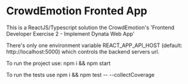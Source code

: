 # CrowdEmotion Fronted App

This is a ReactJS/Typescript solution the CrowdEmotion's 'Frontend Developer Exercise 2 - Implement Dynata Web App'

There's only one environment variable REACT_APP_API_HOST (default: http://localhost:5000) which controls the backend servers url.

To run the project use:
npm i && npm start

To run the tests use 
npm i && npm test -- --collectCoverage

